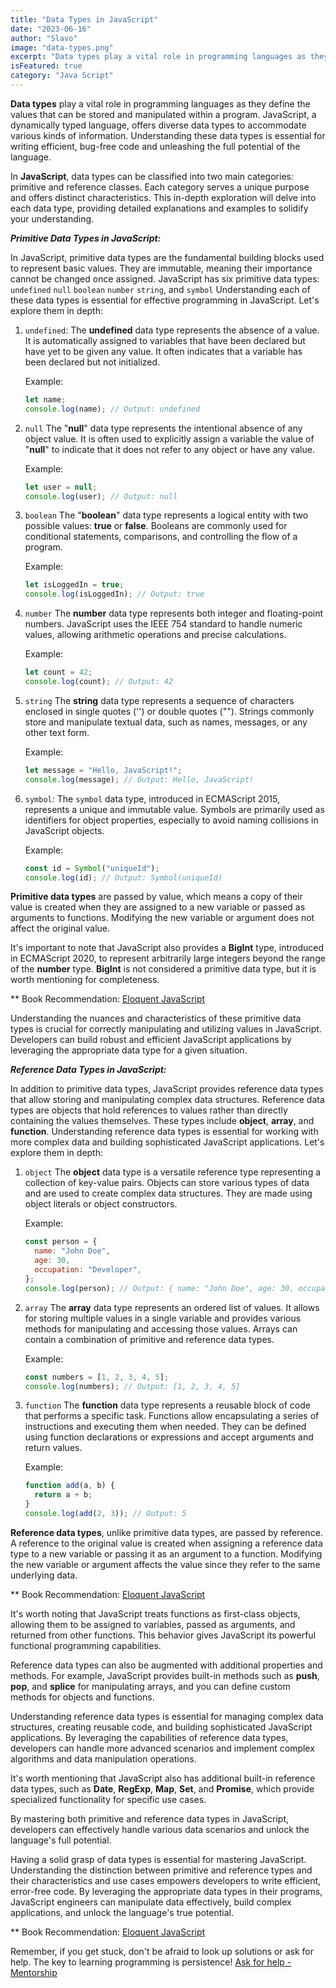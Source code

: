 ```yaml
---
title: "Data Types in JavaScript"
date: "2023-06-16"
author: "Slavo"
image: "data-types.png"
excerpt: "Data types play a vital role in programming languages as they define the values that can be stored and manipulated within a program. JavaScript..."
isFeatured: true
category: "Java Script"
---
```


**Data types** play a vital role in programming languages as they define the values that can be stored and manipulated within a program. JavaScript, a dynamically typed language, offers diverse data types to accommodate various kinds of information. Understanding these data types is essential for writing efficient, bug-free code and unleashing the full potential of the language.

In **JavaScript**, data types can be classified into two main categories: primitive and reference classes. Each category serves a unique purpose and offers distinct characteristics. This in-depth exploration will delve into each data type, providing detailed explanations and examples to solidify your understanding.

**_Primitive Data Types in JavaScript:_**

In JavaScript, primitive data types are the fundamental building blocks used to represent basic values. They are immutable, meaning their importance cannot be changed once assigned. JavaScript has six primitive data types: `undefined` `null` `boolean` `number` `string`, and `symbol` Understanding each of these data types is essential for effective programming in JavaScript. Let's explore them in depth:

1. `undefined`:
   The **undefined** data type represents the absence of a value. It is automatically assigned to variables that have been declared but have yet to be given any value. It often indicates that a variable has been declared but not initialized.

   Example:

   ```javascript
   let name;
   console.log(name); // Output: undefined
   ```

2. `null`
   The "**null**" data type represents the intentional absence of any object value. It is often used to explicitly assign a variable the value of "**null**" to indicate that it does not refer to any object or have any value.

   Example:

   ```javascript
   let user = null;
   console.log(user); // Output: null
   ```

3. `boolean`
   The "**boolean**" data type represents a logical entity with two possible values: **true** or **false**. Booleans are commonly used for conditional statements, comparisons, and controlling the flow of a program.

   Example:

   ```javascript
   let isLoggedIn = true;
   console.log(isLoggedIn); // Output: true
   ```

4. `number`
   The **number** data type represents both integer and floating-point numbers. JavaScript uses the IEEE 754 standard to handle numeric values, allowing arithmetic operations and precise calculations.

   Example:

   ```javascript
   let count = 42;
   console.log(count); // Output: 42
   ```

5. `string`
   The **string** data type represents a sequence of characters enclosed in single quotes ('') or double quotes (""). Strings commonly store and manipulate textual data, such as names, messages, or any other text form.

   Example:

   ```javascript
   let message = "Hello, JavaScript!";
   console.log(message); // Output: Hello, JavaScript!
   ```

6. `symbol`:
   The `symbol` data type, introduced in ECMAScript 2015, represents a unique and immutable value. Symbols are primarily used as identifiers for object properties, especially to avoid naming collisions in JavaScript objects.

   Example:

   ```javascript
   const id = Symbol("uniqueId");
   console.log(id); // Output: Symbol(uniqueId)
   ```

**Primitive data types** are passed by value, which means a copy of their value is created when they are assigned to a new variable or passed as arguments to functions. Modifying the new variable or argument does not affect the original value.

It's important to note that JavaScript also provides a **BigInt** type, introduced in ECMAScript 2020, to represent arbitrarily large integers beyond the range of the **number** type. **BigInt** is not considered a primitive data type, but it is worth mentioning for completeness.

\*\* Book Recommendation: [Eloquent JavaScript](https://amzn.to/44UeeZ6)

Understanding the nuances and characteristics of these primitive data types is crucial for correctly manipulating and utilizing values in JavaScript. Developers can build robust and efficient JavaScript applications by leveraging the appropriate data type for a given situation.

**_Reference Data Types in JavaScript:_**

In addition to primitive data types, JavaScript provides reference data types that allow storing and manipulating complex data structures. Reference data types are objects that hold references to values rather than directly containing the values themselves. These types include **object**, **array**, and **function**. Understanding reference data types is essential for working with more complex data and building sophisticated JavaScript applications. Let's explore them in depth:

1. `object`
   The **object** data type is a versatile reference type representing a collection of key-value pairs. Objects can store various types of data and are used to create complex data structures. They are made using object literals or object constructors.

   Example:

   ```javascript
   const person = {
     name: "John Doe",
     age: 30,
     occupation: "Developer",
   };
   console.log(person); // Output: { name: "John Doe", age: 30, occupation: "Developer" }
   ```

2. `array`
   The **array** data type represents an ordered list of values. It allows for storing multiple values in a single variable and provides various methods for manipulating and accessing those values. Arrays can contain a combination of primitive and reference data types.

   Example:

   ```javascript
   const numbers = [1, 2, 3, 4, 5];
   console.log(numbers); // Output: [1, 2, 3, 4, 5]
   ```

3. `function`
   The **function** data type represents a reusable block of code that performs a specific task. Functions allow encapsulating a series of instructions and executing them when needed. They can be defined using function declarations or expressions and accept arguments and return values.

   Example:

   ```javascript
   function add(a, b) {
     return a + b;
   }
   console.log(add(2, 3)); // Output: 5
   ```

**Reference data types**, unlike primitive data types, are passed by reference. A reference to the original value is created when assigning a reference data type to a new variable or passing it as an argument to a function. Modifying the new variable or argument affects the value since they refer to the same underlying data.

\*\* Book Recommendation: [Eloquent JavaScript](https://amzn.to/44UeeZ6)

It's worth noting that JavaScript treats functions as first-class objects, allowing them to be assigned to variables, passed as arguments, and returned from other functions. This behavior gives JavaScript its powerful functional programming capabilities.

Reference data types can also be augmented with additional properties and methods. For example, JavaScript provides built-in methods such as **push**, **pop**, and **splice** for manipulating arrays, and you can define custom methods for objects and functions.

Understanding reference data types is essential for managing complex data structures, creating reusable code, and building sophisticated JavaScript applications. By leveraging the capabilities of reference data types, developers can handle more advanced scenarios and implement complex algorithms and data manipulation operations.

It's worth mentioning that JavaScript also has additional built-in reference data types, such as **Date**, **RegExp**, **Map**, **Set**, and **Promise**, which provide specialized functionality for specific use cases.

By mastering both primitive and reference data types in JavaScript, developers can effectively handle various data scenarios and unlock the language's full potential.

Having a solid grasp of data types is essential for mastering JavaScript. Understanding the distinction between primitive and reference types and their characteristics and use cases empowers developers to write efficient, error-free code. By leveraging the appropriate data types in their programs, JavaScript engineers can manipulate data effectively, build complex applications, and unlock the language's true potential.

\*\* Book Recommendation: [Eloquent JavaScript](https://amzn.to/44UeeZ6)

Remember, if you get stuck, don't be afraid to look up solutions or ask for help. The key to learning programming is persistence! [Ask for help - Mentorship](/contact)
